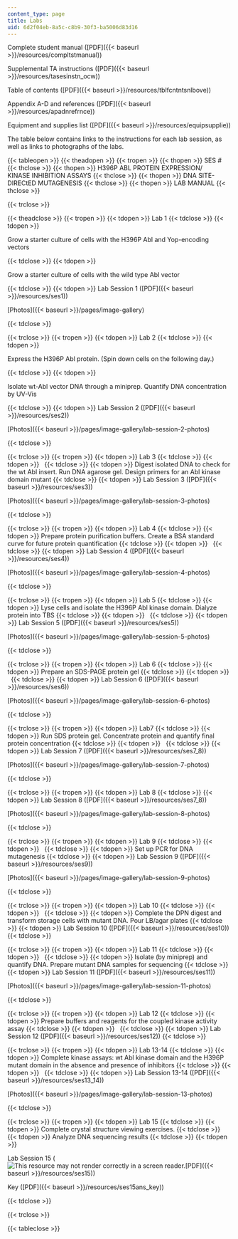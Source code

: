 ```yaml
---
content_type: page
title: Labs
uid: 6d2f04eb-8a5c-c8b9-30f3-ba5006d83d16
---
```


Complete student manual ([PDF]({{< baseurl >}}/resources/compltstmanual))

Supplemental TA instructions ([PDF]({{< baseurl >}}/resources/tasesinstn_ocw))

Table of contents ([PDF]({{< baseurl >}}/resources/tblfcntntsnlbove))

Appendix A-D and references ([PDF]({{< baseurl >}}/resources/apadnrefrnce))

Equipment and supplies list ([PDF]({{< baseurl >}}/resources/equipsupplie))

The table below contains links to the instructions for each lab session, as well as links to photographs of the labs.

{{< tableopen >}}
{{< theadopen >}}
{{< tropen >}}
{{< thopen >}}
SES #
{{< thclose >}}
{{< thopen >}}
H396P ABL PROTEIN EXPRESSION/ KINASE INHIBITION ASSAYS
{{< thclose >}}
{{< thopen >}}
DNA SITE-DIRECtED MUTAGENESIS
{{< thclose >}}
{{< thopen >}}
LAB MANUAL
{{< thclose >}}

{{< trclose >}}

{{< theadclose >}}
{{< tropen >}}
{{< tdopen >}}
Lab 1
{{< tdclose >}}
{{< tdopen >}}


Grow a starter culture of cells with the H396P Abl and Yop-encoding vectors


{{< tdclose >}}
{{< tdopen >}}


Grow a starter culture of cells with the wild type Abl vector


{{< tdclose >}}
{{< tdopen >}}
Lab Session 1 ([PDF]({{< baseurl >}}/resources/ses1))

[Photos]({{< baseurl >}}/pages/image-gallery)


{{< tdclose >}}

{{< trclose >}}
{{< tropen >}}
{{< tdopen >}}
Lab 2
{{< tdclose >}}
{{< tdopen >}}


Express the H396P Abl protein. (Spin down cells on the following day.)


{{< tdclose >}}
{{< tdopen >}}


Isolate wt-Abl vector DNA through a miniprep. Quantify DNA concentration by UV-Vis


{{< tdclose >}}
{{< tdopen >}}
Lab Session 2 ([PDF]({{< baseurl >}}/resources/ses2))

[Photos]({{< baseurl >}}/pages/image-gallery/lab-session-2-photos)


{{< tdclose >}}

{{< trclose >}}
{{< tropen >}}
{{< tdopen >}}
Lab 3
{{< tdclose >}}
{{< tdopen >}}
 
{{< tdclose >}}
{{< tdopen >}}
Digest isolated DNA to check for the wt Abl insert. Run DNA agarose gel. Design primers for an Abl kinase domain mutant
{{< tdclose >}}
{{< tdopen >}}
Lab Session 3 ([PDF]({{< baseurl >}}/resources/ses3))

[Photos]({{< baseurl >}}/pages/image-gallery/lab-session-3-photos)


{{< tdclose >}}

{{< trclose >}}
{{< tropen >}}
{{< tdopen >}}
Lab 4
{{< tdclose >}}
{{< tdopen >}}
Prepare protein purification buffers. Create a BSA standard curve for future protein quantification
{{< tdclose >}}
{{< tdopen >}}
 
{{< tdclose >}}
{{< tdopen >}}
Lab Session 4 ([PDF]({{< baseurl >}}/resources/ses4))

[Photos]({{< baseurl >}}/pages/image-gallery/lab-session-4-photos)


{{< tdclose >}}

{{< trclose >}}
{{< tropen >}}
{{< tdopen >}}
Lab 5
{{< tdclose >}}
{{< tdopen >}}
Lyse cells and isolate the H396P Abl kinase domain. Dialyze protein into TBS
{{< tdclose >}}
{{< tdopen >}}
 
{{< tdclose >}}
{{< tdopen >}}
Lab Session 5 ([PDF]({{< baseurl >}}/resources/ses5))

[Photos]({{< baseurl >}}/pages/image-gallery/lab-session-5-photos)


{{< tdclose >}}

{{< trclose >}}
{{< tropen >}}
{{< tdopen >}}
Lab 6
{{< tdclose >}}
{{< tdopen >}}
Prepare an SDS-PAGE protein gel
{{< tdclose >}}
{{< tdopen >}}
 
{{< tdclose >}}
{{< tdopen >}}
Lab Session 6 ([PDF]({{< baseurl >}}/resources/ses6))

[Photos]({{< baseurl >}}/pages/image-gallery/lab-session-6-photos)


{{< tdclose >}}

{{< trclose >}}
{{< tropen >}}
{{< tdopen >}}
Lab7
{{< tdclose >}}
{{< tdopen >}}
Run SDS protein gel. Concentrate protein and quantify final protein concentration
{{< tdclose >}}
{{< tdopen >}}
 
{{< tdclose >}}
{{< tdopen >}}
Lab Session 7 ([PDF]({{< baseurl >}}/resources/ses7_8))

[Photos]({{< baseurl >}}/pages/image-gallery/lab-session-7-photos)


{{< tdclose >}}

{{< trclose >}}
{{< tropen >}}
{{< tdopen >}}
Lab 8
{{< tdclose >}}
{{< tdopen >}}
Lab Session 8 ([PDF]({{< baseurl >}}/resources/ses7_8))

[Photos]({{< baseurl >}}/pages/image-gallery/lab-session-8-photos)


{{< tdclose >}}

{{< trclose >}}
{{< tropen >}}
{{< tdopen >}}
Lab 9
{{< tdclose >}}
{{< tdopen >}}
 
{{< tdclose >}}
{{< tdopen >}}
Set up PCR for DNA mutagenesis
{{< tdclose >}}
{{< tdopen >}}
Lab Session 9 ([PDF]({{< baseurl >}}/resources/ses9))

[Photos]({{< baseurl >}}/pages/image-gallery/lab-session-9-photos)


{{< tdclose >}}

{{< trclose >}}
{{< tropen >}}
{{< tdopen >}}
Lab 10
{{< tdclose >}}
{{< tdopen >}}
 
{{< tdclose >}}
{{< tdopen >}}
Complete the DPN digest and transform storage cells with mutant DNA. Pour LB/agar plates
{{< tdclose >}}
{{< tdopen >}}
Lab Session 10 ([PDF]({{< baseurl >}}/resources/ses10))
{{< tdclose >}}

{{< trclose >}}
{{< tropen >}}
{{< tdopen >}}
Lab 11
{{< tdclose >}}
{{< tdopen >}}
 
{{< tdclose >}}
{{< tdopen >}}
Isolate (by miniprep) and quantify DNA. Prepare mutant DNA samples for sequencing
{{< tdclose >}}
{{< tdopen >}}
Lab Session 11 ([PDF]({{< baseurl >}}/resources/ses11))

[Photos]({{< baseurl >}}/pages/image-gallery/lab-session-11-photos)


{{< tdclose >}}

{{< trclose >}}
{{< tropen >}}
{{< tdopen >}}
Lab 12
{{< tdclose >}}
{{< tdopen >}}
Prepare buffers and reagents for the coupled kinase activity assay
{{< tdclose >}}
{{< tdopen >}}
 
{{< tdclose >}}
{{< tdopen >}}
Lab Session 12 ([PDF]({{< baseurl >}}/resources/ses12))
{{< tdclose >}}

{{< trclose >}}
{{< tropen >}}
{{< tdopen >}}
Lab 13-14
{{< tdclose >}}
{{< tdopen >}}
Complete kinase assays: wt Abl kinase domain and the H396P mutant domain in the absence and presence of inhibitors
{{< tdclose >}}
{{< tdopen >}}
 
{{< tdclose >}}
{{< tdopen >}}
Lab Session 13-14 ([PDF]({{< baseurl >}}/resources/ses13_14))

[Photos]({{< baseurl >}}/pages/image-gallery/lab-session-13-photos)


{{< tdclose >}}

{{< trclose >}}
{{< tropen >}}
{{< tdopen >}}
Lab 15
{{< tdclose >}}
{{< tdopen >}}
Complete crystal structure viewing exercises.
{{< tdclose >}}
{{< tdopen >}}
Analyze DNA sequencing results
{{< tdclose >}}
{{< tdopen >}}


Lab Session 15 (![This resource may not render correctly in a screen reader.](/images/inacessible.gif)[PDF]({{< baseurl >}}/resources/ses15))

Key ([PDF]({{< baseurl >}}/resources/ses15ans_key))


{{< tdclose >}}

{{< trclose >}}

{{< tableclose >}}